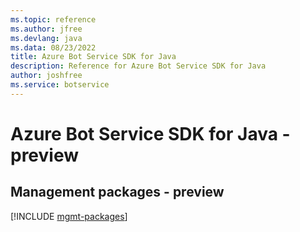 ```yaml
---
ms.topic: reference
ms.author: jfree
ms.devlang: java
ms.data: 08/23/2022
title: Azure Bot Service SDK for Java
description: Reference for Azure Bot Service SDK for Java
author: joshfree
ms.service: botservice
---
```

# Azure Bot Service SDK for Java - preview

## Management packages - preview
[!INCLUDE [mgmt-packages](bot-service-mgmt-index.md)]